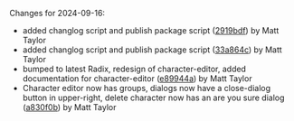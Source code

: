 Changes for 2024-09-16:

- added changlog script and publish package script ([2919bdf](https://github.com/AIPL-labs/ai-ui/commit/2919bdfd9b3a1d7a3bfa59d02d39b8adfabdc4ec)) by Matt Taylor
- added changlog script and publish package script ([33a864c](https://github.com/AIPL-labs/ai-ui/commit/33a864c161839d4c2a733e0ff6f340070a133d94)) by Matt Taylor
- bumped to latest Radix, redesign of character-editor, added documentation for character-editor ([e89944a](https://github.com/AIPL-labs/ai-ui/commit/e89944adbd7024a69df15cb5d990b9aa63f1da11)) by Matt Taylor
- Character editor now has groups, dialogs now have a close-dialog button in upper-right, delete character now has an are you sure dialog ([a830f0b](https://github.com/AIPL-labs/ai-ui/commit/a830f0b869469a8746959d0075d91b109c0262ec)) by Matt Taylor
